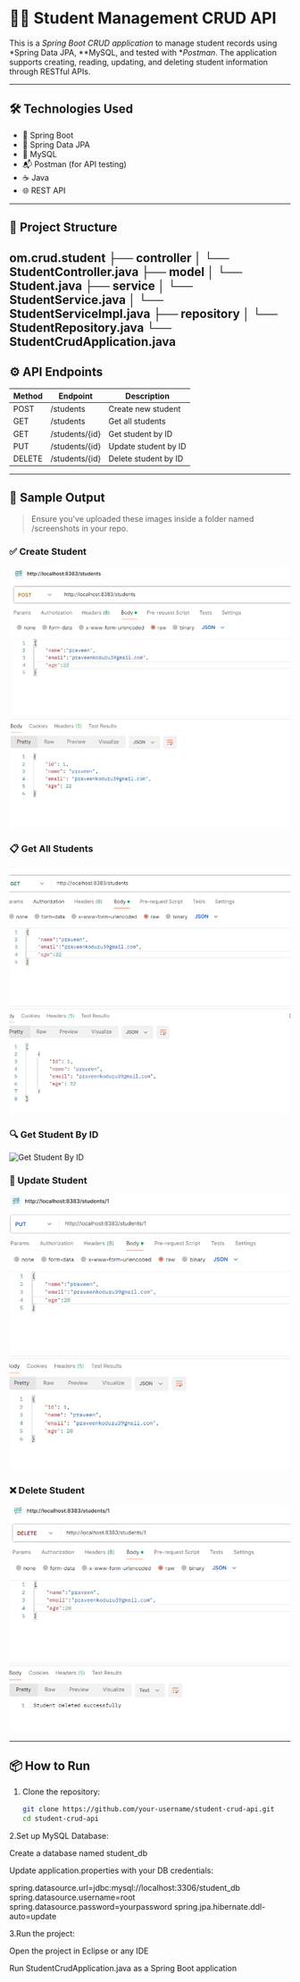 # 🧑‍🎓 Student Management CRUD API

This is a *Spring Boot CRUD application* to manage student records using *Spring Data JPA, **MySQL, and tested with **Postman*. The application supports creating, reading, updating, and deleting student information through RESTful APIs.

---

## 🛠 Technologies Used

- 🌱 Spring Boot
- 💾 Spring Data JPA
- 🐬 MySQL
- 📬 Postman (for API testing)
- ☕ Java
- 🌐 REST API

---

## 📁 Project Structure

om.crud.student
├── controller
│ └── StudentController.java
├── model
│ └── Student.java
├── service
│ └── StudentService.java
│ └── StudentServiceImpl.java
├── repository
│ └── StudentRepository.java
└── StudentCrudApplication.java 
---

## ⚙ API Endpoints

| Method | Endpoint               | Description             |
|--------|------------------------|-------------------------|
| POST   | /students            | Create new student      |
| GET    | /students            | Get all students        |
| GET    | /students/{id}       | Get student by ID       |
| PUT    | /students/{id}       | Update student by ID    |
| DELETE | /students/{id}       | Delete student by ID    |

---

## 📸 Sample Output

> Ensure you've uploaded these images inside a folder named /screenshots in your repo.

### ✅ Create Student

![Create Student](screenshorts/create.png)

### 📋 Get All Students

![Get All Students](screenshorts/read.png)

### 🔍 Get Student By ID

![Get Student By ID](screenshorts/get_student_by_id.png)

### 🔁 Update Student

![Update Student](screenshorts/update.png)

### ❌ Delete Student

![Delete Student](screenshorts/delete.png)

---

## 📦 How to Run

1. Clone the repository:
   ```bash
   git clone https://github.com/your-username/student-crud-api.git
   cd student-crud-api

2.Set up MySQL Database:

Create a database named student_db

Update application.properties with your DB credentials:

spring.datasource.url=jdbc:mysql://localhost:3306/student_db
spring.datasource.username=root
spring.datasource.password=yourpassword
spring.jpa.hibernate.ddl-auto=update

3.Run the project:

Open the project in Eclipse or any IDE

Run StudentCrudApplication.java as a Spring Boot application
